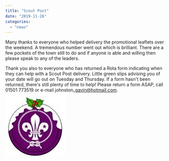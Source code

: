 ```yaml
---
title: "Scout Post"
date: "2019-11-26"
categories: 
  - "news"
---
```


Many thanks to everyone who helped delivery the promotional leaflets over the weekend. A tremendous number went out which is brilliant. There are a few pockets of the town still to do and if anyone is able and willing then please speak to any of the leaders.

Thank you also to everyone who has returned a Rota form indicating when they can help with a Scout Post delivery. Little green slips advising you of your date will go out on Tuesday and Thursday. If a form hasn't been returned, there's still plenty of time to help! Please return a form ASAP, call 01501 773519 or e-mail johnston\_gavin@hotmail.com.

![](images/b907d-scouts-christmas-post-e1323987671313.jpg)
